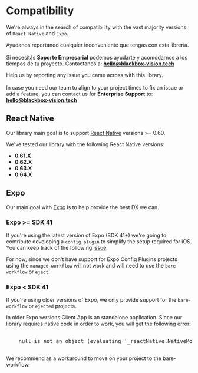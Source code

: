 # Compatibility

We're always in the search of compatibility with the vast majority versions of `React Native` and `Expo`.

<div class="alert alert--success" role="alert">
  Ayudanos reportando cualquier inconveniente que tengas con esta librería.
  <br/><br/>
  Si necesitás <strong>Soporte Empresarial</strong> podemos ayudarte y acomodarnos a los tiempos de tu proyecto. Contactanos a: <strong><a href="mailto:hello@blackbox-vision.tech">hello@blackbox-vision.tech</a></strong>



  Help us by reporting any issue you came across with this library.
  <br/><br/>
  In case you need our team to align to your project times to fix an issue or add a feature, you can contact us for <strong>Enterprise Support</strong> to: <strong><a href="mailto:hello@blackbox-vision.tech">hello@blackbox-vision.tech</a></strong>
</div>

## React Native

Our library main goal is to support [React Native](https://reactnative.dev) versions >= 0.60.

We've tested our library with the following React Native versions:

- **0.61.X**
- **0.62.X**
- **0.63.X**
- **0.64.X**

## Expo

Our main goal with [Expo](https://expo.io/) is to help provide the best DX we can.

### Expo >= SDK 41

If you're using the latest version of Expo (SDK 41+) we're going to contribute developing a `config plugin` to simplify the setup required for iOS. You can keep track of the following [issue](https://github.com/BlackBoxVision/react-native-mercadopago-px/issues/45).

For now, since we don't have support for Expo Config Plugins projects using the `managed-workflow` will not work and will need to use the `bare-workflow` or `eject`.

### Expo < SDK 41

If you're using older versions of Expo, we only provide support for the `bare-workflow` or `ejected` projects.

<div class="alert alert--danger" role="alert" style={{ backgroundColor: "#D32F2F" }}>
  In older Expo versions Client App is an standalone application. Since our library requires native code in order to work, you will get the following error:
  <br /> 
  <br /> 
  <pre>
    null is not an object (evaluating '_reactNative.NativeModules.ReactNativeMercadopagoPx.createPayment')
  </pre>
  We recommend as a workaround to move on your project to the bare-workflow. 
</div>

